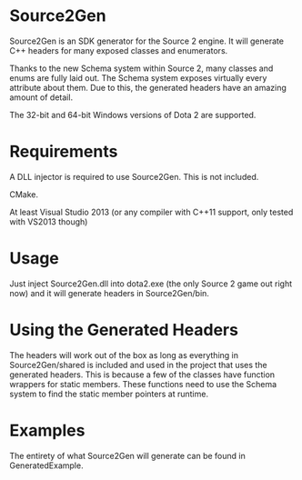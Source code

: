 # Source2Gen
Source2Gen is an SDK generator for the Source 2 engine. It will generate C++ headers for many exposed classes and enumerators.

Thanks to the new Schema system within Source 2, many classes and enums are fully laid out. The Schema system exposes virtually every attribute about them. Due to this, the generated headers have an amazing amount of detail.

The 32-bit and 64-bit Windows versions of Dota 2 are supported.

# Requirements
A DLL injector is required to use Source2Gen. This is not included.

CMake.

At least Visual Studio 2013 (or any compiler with C++11 support, only tested with VS2013 though)

# Usage
Just inject Source2Gen.dll into dota2.exe (the only Source 2 game out right now) and it will generate headers in Source2Gen/bin.

# Using the Generated Headers
The headers will work out of the box as long as everything in Source2Gen/shared is included and used in the project that uses the generated headers. This is because a few of the classes have function wrappers for static members. These functions need to use the Schema system to find the static member pointers at runtime.

# Examples
The entirety of what Source2Gen will generate can be found in GeneratedExample.
